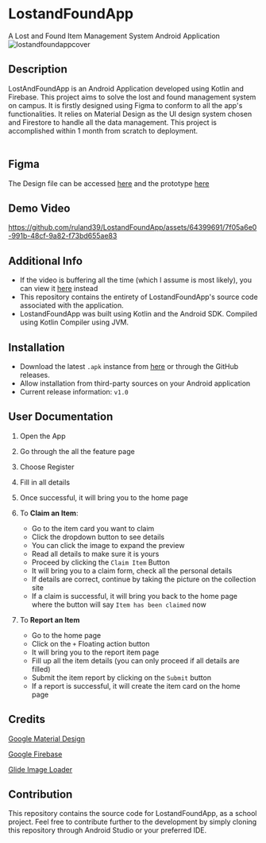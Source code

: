 # LostandFoundApp
A Lost and Found Item Management System Android Application    
![lostandfoundappcover](https://github.com/ruland39/LostandFoundApp/assets/64399691/d0148c70-453a-45eb-b85e-9e6b1e27f6bb)


## Description
LostAndFoundApp is an Android Application developed using Kotlin and Firebase. This project aims to solve the lost and found management system on campus. It is firstly designed using Figma to conform to all the app's functionalities. It relies on Material Design as the UI design system chosen and Firestore to handle all the data management. This project is accomplished within 1 month from scratch to deployment. <br><br>

## Figma
The Design file can be accessed [here](https://www.figma.com/file/lrPmqUYGLsXdPJ8arzGTCN/LostandFoundApp?type=design&node-id=19%3A1703&mode=design&t=YxG68jCPzsKWwjRt-1) and the prototype [here](https://www.figma.com/proto/lrPmqUYGLsXdPJ8arzGTCN/LostandFoundApp?node-id=60-181)

## Demo Video
https://github.com/ruland39/LostandFoundApp/assets/64399691/7f05a6e0-991b-48cf-9a82-f73bd655ae83  

## Additional Info
- If the video is buffering all the time (which I assume is most likely), you can view it [here](https://drive.google.com/file/d/1-vycGhO3yBl_8Z_vAEjfvR0gutlgq7C0/view) instead
- This repository contains the entirety of LostandFoundApp's source code associated with the application.
- LostandFoundApp was built using Kotlin and the Android SDK. Compiled using Kotlin Compiler using JVM.

## Installation
- Download the latest `.apk` instance from [here](https://drive.google.com/file/d/1AqbOQ1XbU0WbaPMt_ZKN9b54dFKT8QNe/view?usp=sharing) or through the GitHub releases.
- Allow installation from third-party sources on your Android application
- Current release information: `v1.0`

## User Documentation
1. Open the App
2. Go through the all the feature page
3. Choose Register
4. Fill in all details
5. Once successful, it will bring you to the home page
6. To **Claim an Item**:
   - Go to the item card you want to claim
   - Click the dropdown button to see details
   - You can click the image to expand the preview
   - Read all details to make sure it is yours
   - Proceed by clicking the `Claim Item` Button
   - It will bring you to a claim form, check all the personal details
   - If details are correct, continue by taking the picture on the collection site
   - If a claim is successful, it will bring you back to the home page where the button will say `Item has been claimed` now
  
7. To **Report an Item**
   - Go to the home page
   - Click on the `+` Floating action button
   - It will bring you to the report item page
   - Fill up all the item details (you can only proceed if all details are filled)
   - Submit the item report by clicking on the `Submit` button
   - If a report is successful, it will create the item card on the home page


## Credits
[Google Material Design](https://m3.material.io/)

[Google Firebase](https://firebase.google.com/)

[Glide Image Loader](https://github.com/bumptech/glide )

## Contribution
This repository contains the source code for LostandFoundApp, as a school project. Feel free to contribute further to the development by simply cloning this repository through Android Studio or your preferred IDE.
